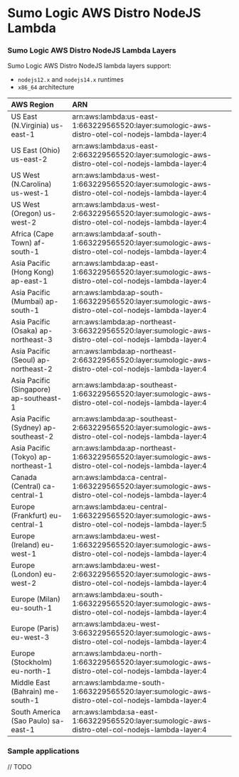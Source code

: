 # Sumo Logic AWS Distro NodeJS Lambda

### Sumo Logic AWS Distro NodeJS Lambda Layers

Sumo Logic AWS Distro NodeJS lambda layers support:
* `nodejs12.x` and `nodejs14.x` runtimes
* `x86_64` architecture

|AWS Region|ARN|
|:-----------|:-------|
|US East (N.Virginia) us-east-1|arn:aws:lambda:us-east-1:663229565520:layer:sumologic-aws-distro-otel-col-nodejs-lambda-layer:4|
|US East (Ohio) us-east-2|arn:aws:lambda:us-east-2:663229565520:layer:sumologic-aws-distro-otel-col-nodejs-lambda-layer:4|
|US West (N.Carolina) us-west-1|arn:aws:lambda:us-west-1:663229565520:layer:sumologic-aws-distro-otel-col-nodejs-lambda-layer:4|
|US West (Oregon) us-west-2|arn:aws:lambda:us-west-2:663229565520:layer:sumologic-aws-distro-otel-col-nodejs-lambda-layer:4|
|Africa (Cape Town) af-south-1|arn:aws:lambda:af-south-1:663229565520:layer:sumologic-aws-distro-otel-col-nodejs-lambda-layer:4|
|Asia Pacific (Hong Kong) ap-east-1|arn:aws:lambda:ap-east-1:663229565520:layer:sumologic-aws-distro-otel-col-nodejs-lambda-layer:4|
|Asia Pacific (Mumbai) ap-south-1|arn:aws:lambda:ap-south-1:663229565520:layer:sumologic-aws-distro-otel-col-nodejs-lambda-layer:4|
|Asia Pacific (Osaka) ap-northeast-3|arn:aws:lambda:ap-northeast-3:663229565520:layer:sumologic-aws-distro-otel-col-nodejs-lambda-layer:4|
|Asia Pacific (Seoul) ap-northeast-2|arn:aws:lambda:ap-northeast-2:663229565520:layer:sumologic-aws-distro-otel-col-nodejs-lambda-layer:4|
|Asia Pacific (Singapore) ap-southeast-1|arn:aws:lambda:ap-southeast-1:663229565520:layer:sumologic-aws-distro-otel-col-nodejs-lambda-layer:4|
|Asia Pacific (Sydney) ap-southeast-2|arn:aws:lambda:ap-southeast-2:663229565520:layer:sumologic-aws-distro-otel-col-nodejs-lambda-layer:4|
|Asia Pacific (Tokyo) ap-northeast-1|arn:aws:lambda:ap-northeast-1:663229565520:layer:sumologic-aws-distro-otel-col-nodejs-lambda-layer:4|
|Canada (Central) ca-central-1|arn:aws:lambda:ca-central-1:663229565520:layer:sumologic-aws-distro-otel-col-nodejs-lambda-layer:4|
|Europe (Frankfurt) eu-central-1|arn:aws:lambda:eu-central-1:663229565520:layer:sumologic-aws-distro-otel-col-nodejs-lambda-layer:5|
|Europe (Ireland) eu-west-1|arn:aws:lambda:eu-west-1:663229565520:layer:sumologic-aws-distro-otel-col-nodejs-lambda-layer:4|
|Europe (London) eu-west-2|arn:aws:lambda:eu-west-2:663229565520:layer:sumologic-aws-distro-otel-col-nodejs-lambda-layer:4|
|Europe (Milan) eu-south-1|arn:aws:lambda:eu-south-1:663229565520:layer:sumologic-aws-distro-otel-col-nodejs-lambda-layer:4|
|Europe (Paris) eu-west-3|arn:aws:lambda:eu-west-3:663229565520:layer:sumologic-aws-distro-otel-col-nodejs-lambda-layer:4|
|Europe (Stockholm) eu-north-1|arn:aws:lambda:eu-north-1:663229565520:layer:sumologic-aws-distro-otel-col-nodejs-lambda-layer:4|
|Middle East (Bahrain) me-south-1|arn:aws:lambda:me-south-1:663229565520:layer:sumologic-aws-distro-otel-col-nodejs-lambda-layer:4|
|South America (Sao Paulo) sa-east-1|arn:aws:lambda:sa-east-1:663229565520:layer:sumologic-aws-distro-otel-col-nodejs-lambda-layer:4|

### Sample applications

// TODO
